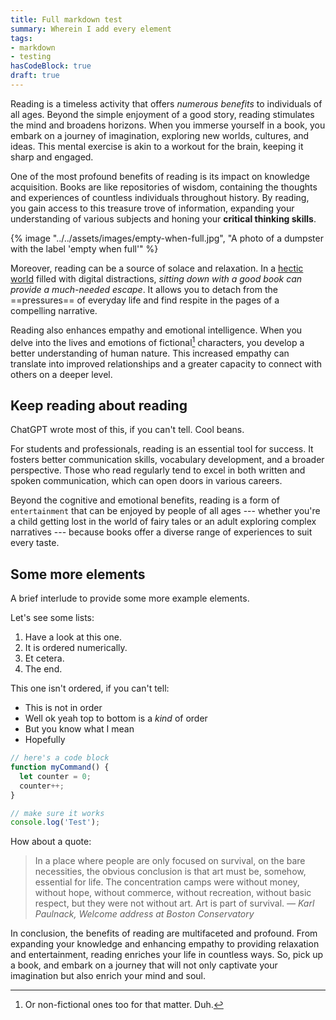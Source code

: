 ```yaml
---
title: Full markdown test
summary: Wherein I add every element
tags:
- markdown
- testing
hasCodeBlock: true
draft: true
---
```


Reading is a timeless activity that offers _numerous benefits_ to individuals of all ages. Beyond the simple enjoyment of a good story, reading stimulates the mind and broadens horizons. When you immerse yourself in a book, you embark on a journey of imagination, exploring new worlds, cultures, and ideas. This mental exercise is akin to a workout for the brain, keeping it sharp and engaged.

One of the most profound benefits of reading is its impact on knowledge acquisition. Books are like repositories of wisdom, containing the thoughts and experiences of countless individuals throughout history. By reading, you gain access to this treasure trove of information, expanding your understanding of various subjects and honing your **critical thinking skills**.

{% image "../../assets/images/empty-when-full.jpg", "A photo of a dumpster with the label 'empty when full'" %}

Moreover, reading can be a source of solace and relaxation. In a [hectic world](https://en.wikipedia.org/wiki/Climate_change) filled with digital distractions, _sitting down with a good book can provide a much-needed escape_. It allows you to detach from the ==pressures== of everyday life and find respite in the pages of a compelling narrative.

Reading also enhances empathy and emotional intelligence. When you delve into the lives and emotions of fictional[^1] characters, you develop a better understanding of human nature. This increased empathy can translate into improved relationships and a greater capacity to connect with others on a deeper level.

[^1]: Or non-fictional ones too for that matter. Duh.

## Keep reading about reading

ChatGPT wrote most of this, if you can't tell. Cool beans.

For students and professionals, reading is an essential tool for success. It fosters better communication skills, vocabulary development, and a broader perspective. Those who read regularly tend to excel in both written and spoken communication, which can open doors in various careers.

Beyond the cognitive and emotional benefits, reading is a form of `entertainment` that can be enjoyed by people of all ages --- whether you're a child getting lost in the world of fairy tales or an adult exploring complex narratives --- because books offer a diverse range of experiences to suit every taste.

## Some more elements

A brief interlude to provide some more example elements.

Let's see some lists:

1. Have a look at this one.
2. It is ordered numerically.
3. Et cetera.
4. The end.

This one isn't ordered, if you can't tell:

- This is not in order
- Well ok yeah top to bottom is a _kind_ of order
- But you know what I mean
- Hopefully

```js
// here's a code block
function myCommand() {
  let counter = 0;
  counter++;
}

// make sure it works
console.log('Test');
```
How about a quote:

> In a place where people are only focused on survival, on the bare necessities, the obvious conclusion is that art must be, somehow, essential for life. The concentration camps were without money, without hope, without commerce, without recreation, without basic respect, but they were not without art. Art is part of survival. <cite>— Karl Paulnack, Welcome <em>address</em> at Boston Conservatory</cite>

In conclusion, the benefits of reading are multifaceted and profound. From expanding your knowledge and enhancing empathy to providing relaxation and entertainment, reading enriches your life in countless ways. So, pick up a book, and embark on a journey that will not only captivate your imagination but also enrich your mind and soul.